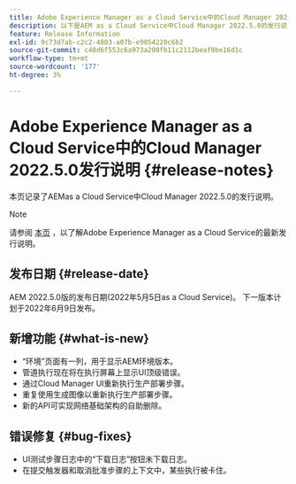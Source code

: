 ```yaml
---
title: Adobe Experience Manager as a Cloud Service中的Cloud Manager 2022.5.0发行说明
description: 以下是AEM as a Cloud Service中Cloud Manager 2022.5.0的发行说明。
feature: Release Information
exl-id: 9c73d7ab-c2c2-4803-a07b-e9054220c6b2
source-git-commit: c48d6f553c6a973a200fb11c2112beaf9be16d1c
workflow-type: tm+mt
source-wordcount: '177'
ht-degree: 3%

---
```



# Adobe Experience Manager as a Cloud Service中的Cloud Manager 2022.5.0发行说明 {#release-notes}

本页记录了AEMas a Cloud Service中Cloud Manager 2022.5.0的发行说明。

>[!NOTE]
>
>请参阅 [本页](/help/release-notes/release-notes-cloud/release-notes-current.md) ，以了解Adobe Experience Manager as a Cloud Service的最新发行说明。

## 发布日期 {#release-date}

AEM 2022.5.0版的发布日期(2022年5月5日as a Cloud Service)。 下一版本计划于2022年6月9日发布。

## 新增功能 {#what-is-new}

* “环境”页面有一列，用于显示AEM环境版本。
* 管道执行现在将在执行屏幕上显示UI顶级错误。
* 通过Cloud Manager UI重新执行生产部署步骤。
* 重复使用生成图像以重新执行生产部署步骤。
* 新的API可实现网络基础架构的自助删除。

## 错误修复 {#bug-fixes}

* UI测试步骤日志中的“下载日志”按钮未下载日志。
* 在提交触发器和取消批准步骤的上下文中，某些执行被卡住。
